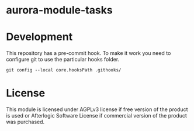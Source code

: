# aurora-module-tasks

# Development
This repository has a pre-commit hook. To make it work you need to configure git to use the particular hooks folder.

`git config --local core.hooksPath .githooks/`

# License
This module is licensed under AGPLv3 license if free version of the product is used or Afterlogic Software License if commercial version of the product was purchased.
